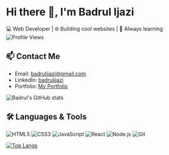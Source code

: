 # Hi there 👋, I'm Badrul Ijazi

💻 Web Developer | 🌐 Building cool websites | 🚀 Always learning
![Profile Views](https://komarev.com/ghpvc/?username=D4NG02&label=Profile%20views&color=0e75b6&style=flat)

## 📫 Contact Me
- Email: badrulijazi@gmail.com
- LinkedIn: [badrulijazi](www.linkedin.com/in/badrulijazi)
- Portfolio: [My Portfolio](https://badrulijazi.com/)

![Badrul's GitHub stats](https://github-readme-stats.vercel.app/api?username=D4NG02&show_icons=true)

## 🛠️ Languages & Tools
![HTML5](https://img.shields.io/badge/HTML5-E34F26?style=flat&logo=html5&logoColor=white)
![CSS3](https://img.shields.io/badge/CSS3-1572B6?style=flat&logo=css3&logoColor=white)
![JavaScript](https://img.shields.io/badge/JavaScript-F7DF1E?style=flat&logo=javascript&logoColor=black)
![React](https://img.shields.io/badge/React-20232A?style=flat&logo=react&logoColor=61DAFB)
![Node.js](https://img.shields.io/badge/Node.js-339933?style=flat&logo=nodedotjs&logoColor=white)
![Git](https://img.shields.io/badge/Git-F05032?style=flat&logo=git&logoColor=white)

[![Top Langs](https://github-readme-stats.vercel.app/api/top-langs/?username=D4NG02&layout=compact&langs_count=8&theme=default)](https://github.com/anuraghazra/github-readme-stats)
